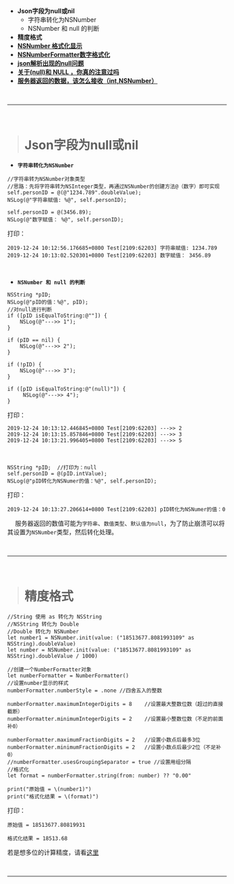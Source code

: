 - **Json字段为null或nil**
	- 字符串转化为NSNumber
	- NSNumber 和 null 的判断
- **精度格式**
- [**NSNumber 格式化显示**](https://www.hangge.com/blog/cache/detail_2086.html)
- [**NSNumberFormatter数字格式化**](https://blog.csdn.net/yaojinhai06/article/details/89372062)
- [**json解析出现的null问题**](https://juejin.im/post/5a323c066fb9a0452405da7c)
- [**关于(null)和 NULL ，你真的注意过吗**](https://my.oschina.net/iq19900204/blog/408034)
- [**服务器返回的数据，该怎么接收（int,NSNumber）**](https://blog.csdn.net/yi_zz32/article/details/50065945)


<br/>

***
<br/>


># Json字段为null或nil

- **`字符串转化为NSNumber`**

```
//字符串转为NSNumber对象类型
//思路：先将字符串转为NSInteger类型，再通过NSNumber的创建方法@（数字）即可实现
self.personID = @(@"1234.789".doubleValue);
NSLog(@"字符串赋值: %@", self.personID);

self.personID = @(3456.89);
NSLog(@"数字赋值： %@", self.personID);
```
打印：

```
2019-12-24 10:12:56.176685+0800 Test[2109:62203] 字符串赋值: 1234.789
2019-12-24 10:13:02.520301+0800 Test[2109:62203] 数字赋值： 3456.89
```

<br/>

- **`NSNumber 和 null 的判断`**

```
NSString *pID;
NSLog(@"pID的值：%@", pID);
//对null进行判断
if ([pID isEqualToString:@""]) {
    NSLog(@"--->> 1");
}

if (pID == nil) {
    NSLog(@"--->> 2");
}

if (!pID) {
    NSLog(@"--->> 3");
}

if ([pID isEqualToString:@"(null)"]) {
     NSLog(@"--->> 4");
}
```
打印：

```
2019-12-24 10:13:12.446845+0800 Test[2109:62203] --->> 2
2019-12-24 10:13:15.857846+0800 Test[2109:62203] --->> 3
2019-12-24 10:13:21.996405+0800 Test[2109:62203] --->> 5
```


<br/>


```
NSString *pID;  //打印为：null
self.personID = @(pID.intValue);
NSLog(@"pID转化为NSNumer的值：%@", self.personID);
```
打印：

```
2019-12-24 10:13:27.206614+0800 Test[2109:62203] pID转化为NSNumer的值：0

```
&emsp;  服务器返回的数值可能为`字符串`、`数值类型`、`默认值为null`，为了防止崩溃可以将其设置为`NSNumber`类型，然后转化处理。

<br/>

***
<br/>

># 精度格式

```
//String 使用 as 转化为 NSString
//NSString 转化为 Double
//Double 转化为 NSNumber
let number1 = NSNumber.init(value: ("18513677.8081993109" as NSString).doubleValue)
let number = NSNumber.init(value: ("18513677.8081993109" as NSString).doubleValue / 1000)

//创建一个NumberFormatter对象
let numberFormatter = NumberFormatter()
//设置number显示的样式
numberFormatter.numberStyle = .none //四舍五入的整数

numberFormatter.maximumIntegerDigits = 8    //设置最大整数位数（超过的直接截断）
numberFormatter.minimumIntegerDigits = 2    //设置最小整数位数（不足的前面补0）

numberFormatter.maximumFractionDigits = 2   //设置小数点后最多3位
numberFormatter.minimumFractionDigits = 2   //设置小数点后最少2位（不足补0）
//numberFormatter.usesGroupingSeparator = true //设置用组分隔
//格式化
let format = numberFormatter.string(from: number) ?? "0.00"

print("原始值 = \(number1)")
print("格式化结果 = \(format)")
```
打印：

`原始值 = 18513677.80819931`

`格式化结果 = 18513.68`

若是想多位的计算精度，请看[这里](https://www.jianshu.com/p/5117b5ec095a)

<br/>

***
<br/>
